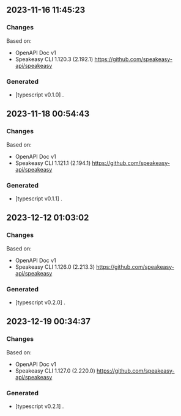 

## 2023-11-16 11:45:23
### Changes
Based on:
- OpenAPI Doc v1 
- Speakeasy CLI 1.120.3 (2.192.1) https://github.com/speakeasy-api/speakeasy
### Generated
- [typescript v0.1.0] .

## 2023-11-18 00:54:43
### Changes
Based on:
- OpenAPI Doc v1 
- Speakeasy CLI 1.121.1 (2.194.1) https://github.com/speakeasy-api/speakeasy
### Generated
- [typescript v0.1.1] .

## 2023-12-12 01:03:02
### Changes
Based on:
- OpenAPI Doc v1 
- Speakeasy CLI 1.126.0 (2.213.3) https://github.com/speakeasy-api/speakeasy
### Generated
- [typescript v0.2.0] .

## 2023-12-19 00:34:37
### Changes
Based on:
- OpenAPI Doc v1 
- Speakeasy CLI 1.127.0 (2.220.0) https://github.com/speakeasy-api/speakeasy
### Generated
- [typescript v0.2.1] .